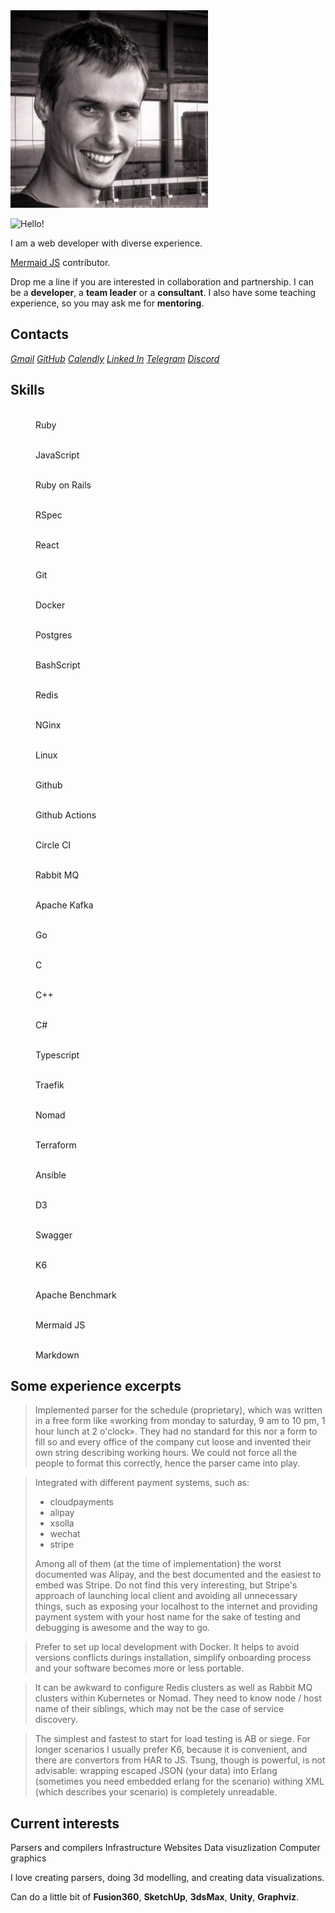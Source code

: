 ---
---

<link rel="stylesheet" href="./styles/index.css">
<script src="./scripts/index.js"></script>

<div class="about" markdown="1">

<img class="me" src="./images/me.jpg">

![Hello!](https://readme-typing-svg.demolab.com?font=Fira+Code&size=18&duration=1800&pause=80&color=00111d&multiline=true&width=500&height=75&lines=Hello!+Nice+to+meet+you.;I+have+been+programming+for+quite+a+time.;Feel+free+to+contact+me.)

I am a web developer with diverse experience.

[Mermaid JS](https://github.com/mermaid-js/mermaid) contributor.

Drop me a line if you are interested in collaboration and partnership.
I can be a **developer**, a **team leader** or a **consultant**.
I also have some teaching experience, so you may ask me for **mentoring**.

</div>

## Contacts

<address class="line">
<a class="gmail"    href="mailto:nironame@gmail.com"                      >Gmail</a>
<a class="github"   href="https://github.com/nirname"                     >GitHub</a>
<a class="calendly" href="https://calendly.com/nirname"                   >Calendly</a>
<a class="linkedin" href="https://www.linkedin.com/in/nirname"            >Linked In</a>
<a class="telegram" href="https://t.me/nironame"                          >Telegram</a>
<a class="discord"  href="https://discordapp.com/users/938026250860134420">Discord</a>
</address>

## Skills

<div class="flex">
<figure class="tile"><img class="skill ruby">               <figcaption>Ruby             </figcaption></figure>
<figure class="tile"><img class="skill javascript">         <figcaption>JavaScript       </figcaption></figure>
<figure class="tile"><img class="skill rubyonrails">        <figcaption>Ruby on Rails    </figcaption></figure>
<figure class="tile"><img class="skill rspec">              <figcaption>RSpec            </figcaption></figure>
<figure class="tile"><img class="skill react">              <figcaption>React            </figcaption></figure>
<figure class="tile"><img class="skill git">                <figcaption>Git              </figcaption></figure>
<figure class="tile"><img class="skill docker">             <figcaption>Docker           </figcaption></figure>
<figure class="tile"><img class="skill postgresql">         <figcaption>Postgres         </figcaption></figure>
<figure class="tile"><img class="skill gnubash">            <figcaption>BashScript       </figcaption></figure>
<figure class="tile"><img class="skill redis">              <figcaption>Redis            </figcaption></figure>
<figure class="tile"><img class="skill nginx">              <figcaption>NGinx            </figcaption></figure>
<figure class="tile"><img class="skill linux">              <figcaption>Linux            </figcaption></figure>
<figure class="tile"><img class="skill github animated">    <figcaption>Github           </figcaption></figure>
<figure class="tile"><img class="skill githubactions">      <figcaption>Github Actions   </figcaption></figure>
<figure class="tile"><img class="skill circleci animated">  <figcaption>Circle CI        </figcaption></figure>
<figure class="tile"><img class="skill rabbitmq">           <figcaption>Rabbit MQ        </figcaption></figure>
<figure class="tile"><img class="skill apachekafka animated"><figcaption>Apache Kafka     </figcaption></figure>
<figure class="tile"><img class="skill go">                 <figcaption>Go               </figcaption></figure>
<figure class="tile"><img class="skill c">                  <figcaption>C                </figcaption></figure>
<figure class="tile"><img class="skill cplusplus">          <figcaption>C++              </figcaption></figure>
<figure class="tile"><img class="skill csharp">             <figcaption>C#               </figcaption></figure>
<figure class="tile"><img class="skill typescript">         <figcaption>Typescript       </figcaption></figure>
<figure class="tile"><img class="skill traefikproxy">       <figcaption>Traefik          </figcaption></figure>
<figure class="tile"><img class="skill nomad">              <figcaption>Nomad            </figcaption></figure>
<figure class="tile"><img class="skill terraform">          <figcaption>Terraform        </figcaption></figure>
<figure class="tile"><img class="skill ansible">            <figcaption>Ansible          </figcaption></figure>
<figure class="tile"><img class="skill d3dotjs">            <figcaption>D3               </figcaption></figure>
<figure class="tile"><img class="skill swagger">            <figcaption>Swagger          </figcaption></figure>
<figure class="tile"><img class="skill k6">                 <figcaption>K6               </figcaption></figure>
<figure class="tile"><img class="skill apache">             <figcaption>Apache Benchmark </figcaption></figure>
<figure class="tile"><img class="skill mermaid">            <figcaption>Mermaid JS       </figcaption></figure>
<figure class="tile"><img class="skill markdown animated">  <figcaption>Markdown         </figcaption></figure>
</div>

## Some experience excerpts

> Implemented parser for the schedule (proprietary), which was written in a free
> form like &laquo;working from monday to saturday, 9 am to 10 pm, 1 hour lunch at 2
> o'clock&raquo;. They had no standard for this nor a form to fill so and every office
> of the company cut loose and invented their own string describing working hours.
> We could not force all the people to format this correctly, hence the parser
> came into play.

> Integrated with different payment systems, such as:
> - cloudpayments
> - alipay
> - xsolla
> - wechat
> - stripe
> 
> Among all of them (at the time of implementation) the worst documented was
> Alipay, and the best documented and the easiest to embed was Stripe. Do not find
> this very interesting, but Stripe's approach of launching local client and
> avoiding all unnecessary things, such as exposing your localhost to the internet
> and providing payment system with your host name for the sake of testing and
> debugging is awesome and the way to go.

> Prefer to set up local development with Docker. It helps to avoid versions
> conflicts durings installation, simplify onboarding process and your software
> becomes more or less portable.

> It can be awkward to configure Redis clusters as well as Rabbit MQ clusters
> within Kubernetes or Nomad. They need to know node / host name of their
> siblings, which may not be the case of service discovery.

> The simplest and fastest to start for load testing is AB or siege. For longer
> scenarios I usually prefer K6, because it is convenient, and there are
> convertors from HAR to JS. Tsung, though is powerful, is not advisable:
> wrapping escaped JSON (your data) into Erlang (sometimes you need embedded
> erlang for the scenario) withing XML (which describes your scenario) is
> completely unreadable.


## Current interests

<p class="line">
<span class="interest interest-1">Parsers and compilers</span>
<span class="interest interest-2">Infrastructure</span>
<span class="interest interest-3">Websites</span>
<span class="interest interest-4">Data visuzlization</span>
<span class="interest interest-5">Computer graphics</span>
</p>

I love creating parsers, doing 3d modelling, and creating data visualizations.

Can do a little bit of
**Fusion360**,
**SketchUp**,
**3dsMax**,
**Unity**,
**Graphviz**.
